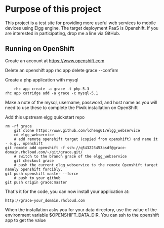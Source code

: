  Purpose of this project
=========================
 This project is a test site for providing more useful web services to mobile devices using Elgg engine. The target deployment PaaS is Openshift. If you are interested in participating, drop me a line via GitHub.


Running on OpenShift
--------------------

Create an account at https://www.openshift.com

Delete an openshift app
        rhc app delete grace --confirm

Create a php application with mysql

        rhc app create -a grace -t php-5.3
	rhc app catridge add -a grace -c mysql-5.1

Make a note of the mysql, username, password, and host name as you will need to use these to complete the Piwik installation on OpenShift

Add this upstream elgg quickstart repo

	rm -rf grace
        git clone https://www.github.com/lcheng61/elgg_webservice
        cd elgg_webservice
        # add remote openshift target (copied from openshift) and name it - e.g., openshift
	git remote add openshift -f ssh://q543223453asdf@grace-domain.rhcloud.com/~/git/grace.git/
        # switch to the branch grace of the elgg_webservice
        git checkout grace
        # push the current elgg_webservice to the remote Openshift target namely openshift forcibly.
	git push openshift master --force
        # push to your github
	git push origin grace:master

That's it for the code, you can now install your application at:

	http://grace-your_domain.rhcloud.com

When the installation asks you for your data directory, use the value of the
environment variable $OPENSHIFT_DATA_DIR. You can ssh to the openshift app to get the value





